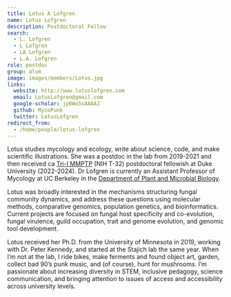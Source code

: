 ```yaml
---
title: Lotus A Lofgren
name: Lotus Lofgren
description: Postdoctoral Fellow
search:
  - L. Lofgren
  - L Lofgren
  - LA Lofgren
  - L.A. Lofgren
role: postdoc
group: alum
image: images/members/Lotus.jpg
links:
  website: http://www.lotuslofgren.com
  email: LotusLofgren@gmail.com
  google-scholar: jp6Wo5sAAAAJ
  github: MycoPunk
  twitter: LotusLofgren
redirect_from:
  - /home/people/lotus-lofgren
---
```


Lotus studies mycology and ecology, write about science, code, and make scientific illustrations. She was a postdoc in the lab from 2019-2021 and then received ca [Tri-I MMPTP](https://mgm.duke.edu/tri-i-mmptp) (NIH T-32) postdoctoral fellowish at Duke University (2022-2024). Dr Lofgren is currently an Assistant Professor of Mycology at UC Berkeley in the [Department of Plant and Microbial Biology](https://plantandmicrobiology.berkeley.edu/).

Lotus was broadly interested in the mechanisms structuring fungal community dynamics, and address these questions using molecular methods, comparative genomics, population genetics, and bioinformatics. Current projects are focused on fungal host specificity and co-evolution, fungal virulence, guild occupation, trait and genome evolution, and genomic tool development.


Lotus received her Ph.D. from the University of Minnesota in 2019, working with Dr. Peter Kennedy, and started at the Stajich lab the same year.
When I’m not at the lab, I ride bikes, make ferments and found object art, garden, collect bad 90’s punk music, and (of course), hunt for mushrooms.
I’m passionate about increasing diversity in STEM, inclusive pedagogy, science communication, and bringing attention to issues of access and accessibility across university levels.

